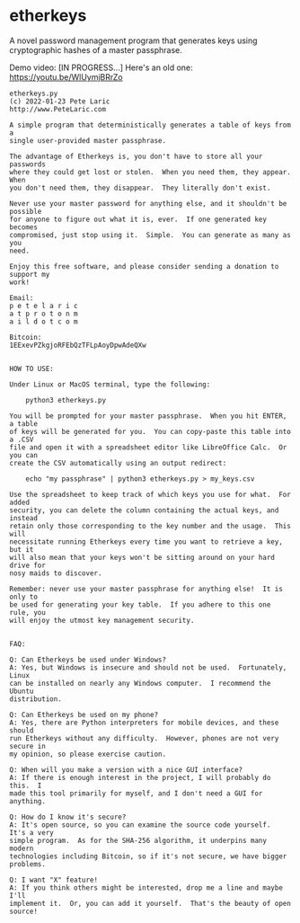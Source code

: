 # etherkeys
A novel password management program that generates keys using cryptographic
hashes of a master passphrase.

Demo video: [IN PROGRESS...]  Here's an old one: https://youtu.be/WlUymjBRrZo

	etherkeys.py
	(c) 2022-01-23 Pete Laric
	http://www.PeteLaric.com

	A simple program that deterministically generates a table of keys from a
	single user-provided master passphrase.

	The advantage of Etherkeys is, you don't have to store all your passwords
	where they could get lost or stolen.  When you need them, they appear.  When
	you don't need them, they disappear.  They literally don't exist.

	Never use your master password for anything else, and it shouldn't be possible
	for anyone to figure out what it is, ever.  If one generated key becomes
	compromised, just stop using it.  Simple.  You can generate as many as you
	need.

	Enjoy this free software, and please consider sending a donation to support my
	work!

	Email:
	p e t e l a r i c
	a t p r o t o n m
	a i l d o t c o m

	Bitcoin:
	1EExevPZkgjoRFEbQzTFLpAoyDpwAdeQXw


	HOW TO USE:

	Under Linux or MacOS terminal, type the following:

		python3 etherkeys.py

	You will be prompted for your master passphrase.  When you hit ENTER, a table
	of keys will be generated for you.  You can copy-paste this table into a .CSV
	file and open it with a spreadsheet editor like LibreOffice Calc.  Or you can
	create the CSV automatically using an output redirect:

		echo "my passphrase" | python3 etherkeys.py > my_keys.csv

	Use the spreadsheet to keep track of which keys you use for what.  For added
	security, you can delete the column containing the actual keys, and instead
	retain only those corresponding to the key number and the usage.  This will
	necessitate running Etherkeys every time you want to retrieve a key, but it
	will also mean that your keys won't be sitting around on your hard drive for
	nosy maids to discover.

	Remember: never use your master passphrase for anything else!  It is only to
	be used for generating your key table.  If you adhere to this one rule, you
	will enjoy the utmost key management security.


	FAQ:

	Q: Can Etherkeys be used under Windows?
	A: Yes, but Windows is insecure and should not be used.  Fortunately, Linux
	can be installed on nearly any Windows computer.  I recommend the Ubuntu
	distribution.

	Q: Can Etherkeys be used on my phone?
	A: Yes, there are Python interpreters for mobile devices, and these should
	run Etherkeys without any difficulty.  However, phones are not very secure in
	my opinion, so please exercise caution.

	Q: When will you make a version with a nice GUI interface?
	A: If there is enough interest in the project, I will probably do this.  I
	made this tool primarily for myself, and I don't need a GUI for anything.

	Q: How do I know it's secure?
	A: It's open source, so you can examine the source code yourself.  It's a very
	simple program.  As for the SHA-256 algorithm, it underpins many modern
	technologies including Bitcoin, so if it's not secure, we have bigger
	problems.

	Q: I want "X" feature!
	A: If you think others might be interested, drop me a line and maybe I'll
	implement it.  Or, you can add it yourself.  That's the beauty of open source!
